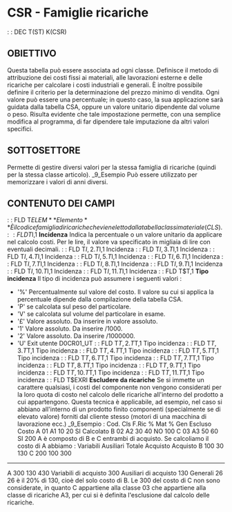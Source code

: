 # CSR - Famiglie ricariche
 :  : DEC T(ST) K(CSR)
## OBIETTIVO
Questa tabella può essere associata ad ogni classe. Definisce il metodo di attribuzione dei costi fissi ai materiali, alle lavorazioni esterne e delle ricariche per calcolare i costi industriali e generali.
È inoltre possibile definire il criterio per la determinazione del prezzo minimo di vendita.
Ogni valore può essere una percentuale; in questo caso, la sua applicazione sarà guidata dalla tabella CSA, oppure un valore unitario dipendente dal volume o peso.
Risulta evidente che tale impostazione permette, con una semplice modifica al programma, di far dipendere tale imputazione da altri valori specifici.
## SOTTOSETTORE
Permette di gestire diversi valori per la stessa famiglia di ricariche (quindi per la stessa classe articolo).
_9_Esempio
Può essere utilizzato per memorizzare i valori di anni diversi.
## CONTENUTO DEI CAMPI
 :  : FLD T$ELEM **Elemento**
È il codice famiglia di ricariche che viene letto dalla tabella classi materiale (CLS).
 :  : FLD T$I,1 **Incidenza**
Indica la percentuale o un valore unitario da applicare nel calcolo costi. Per le lire, il valore va specificato in migliaia di lire con eventuali decimali.
 :  : FLD T$I,2.T$I,1 Incidenza
 :  : FLD T$I,3.T$I,1 Incidenza
 :  : FLD T$I,4.T$I,1 Incidenza
 :  : FLD T$I,5.T$I,1 Incidenza
 :  : FLD T$I,6.T$I,1 Incidenza
 :  : FLD T$I,7.T$I,1 Incidenza
 :  : FLD T$I,8.T$I,1 Incidenza
 :  : FLD T$I,9.T$I,1 Incidenza
 :  : FLD T$I,10.T$I,1 Incidenza
 :  : FLD T$I,11.T$I,1 Incidenza
 :  : FLD T$T,1 **Tipo incidenza**
Il tipo di incidenza può assumere i seguenti valori : 
- '%'  Percentualmente sul valore del costo. Il valore su cui si applica la percentuale dipende dalla compilazione della tabella CSA.
- 'P'  se calcolata sul peso del particolare.
- 'V'  se calcolata sul volume del particolare in esame.
- '£'  Valore assoluto. Da inserire in valore assoluto.
- '1'  Valore assoluto. Da inserire /1000.
- '2'  Valore assoluto. Da inserire /1000000.
- 'U'  Exit utente D0CR01_UT
 :  : FLD T$T,2.T$T,1 Tipo incidenza
 :  : FLD T$T,3.T$T,1 Tipo incidenza
 :  : FLD T$T,4.T$T,1 Tipo incidenza
 :  : FLD T$T,5.T$T,1 Tipo incidenza
 :  : FLD T$T,6.T$T,1 Tipo incidenza
 :  : FLD T$T,7.T$T,1 Tipo incidenza
 :  : FLD T$T,8.T$T,1 Tipo incidenza
 :  : FLD T$T,9.T$T,1 Tipo incidenza
 :  : FLD T$T,10.T$T,1 Tipo incidenza
 :  : FLD T$T,11.T$T,1 Tipo incidenza
 :  : FLD T$EXRI **Escludere da ricariche**
Se si immette un carattere qualsiasi, i costi del componente non vengono considerati per la loro quota di costo nel calcolo delle ricariche all'interno del prodotto a cui appartengono.
Questa tecnica è applicabile, ad esempio, nel caso si abbiano all'interno di un prodotto finito componenti (specialmente se di elevato valore) forniti dal cliente stesso (motori di una macchina di lavorazione ecc.)
_9_Esempio : 
Cod. Cls  F.Ric     % Mat     % Gen     Escluso   Costo
A    01   A1        10        20        SI        Calcolato
B    02   A2        30        40        NO        100
C    03   A3        50        60        SI        200
A è composto di B e C entrambi di acquisto.
Se calcoliamo il costo di A abbiamo : 
Variabili Ausiliari Totale
Acquisto  Acquisto
B         100        30       130
C         200       100       300
------------------------------------
A         300       130       430
Variabili di acquisto    300
Ausiliari di acquisto    130
Generali                  26
26 è il 20% di 130, cioè del solo costo di B. Le 300 del costo di C non sono considerate, in quanto C appartiene alla classe 03 che appartiene alla classe di ricariche A3, per cui si è definita l'esclusione dal calcolo delle ricariche.
